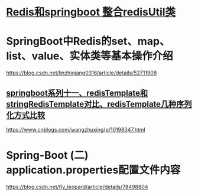 # [Redis和springboot 整合redisUtil类](https://www.cnblogs.com/yui66/p/9935927.html)



# SpringBoot中Redis的set、map、list、value、实体类等基本操作介绍

<https://blog.csdn.net/linzhiqiang0316/article/details/52711908>





## [springboot系列十一、redisTemplate和stringRedisTemplate对比、redisTemplate几种序列化方式比较](https://www.cnblogs.com/wangzhuxing/p/10198347.html)



<https://www.cnblogs.com/wangzhuxing/p/10198347.html>





# Spring-Boot (二) application.properties配置文件内容



<https://blog.csdn.net/fly_leopard/article/details/78498804>